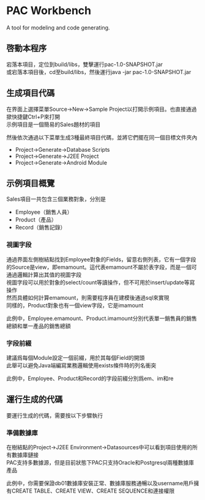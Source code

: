 # PAC Workbench
A tool for modeling and code generating.

## 啓動本程序

宕落本項目，定位到build/libs，雙擊運行pac-1.0-SNAPSHOT.jar  
或宕落本項目後，cd至build/libs，然後運行java -jar pac-1.0-SNAPSHOT.jar

## 生成項目代碼

在界面上選擇菜單Source->New->Sample Project以打開示例項目。也直接通過撳快捷鍵Ctrl+P來打開  
示例項目是一個簡易的Sales題材的項目

然後依次通過以下菜單生成3種最終項目代碼，並將它們擺在同一個目標文件夾內

* Project->Generate->Database Scripts
* Project->Generate->J2EE Project
* Project->Generate->Android Module

## 示例項目概覽

Sales項目一共包含三個業務對象，分別是

* Employee（銷售人員）
* Product（產品）
* Record（銷售記錄）

### 視圖字段

通過界面左側樹結點找到Employee對象的Fields，留意右側列表，它有一個字段的Source是view，即emamount。這代表emamount不屬於表字段，而是一個可通過邏輯計算出其值的視圖字段  
視圖字段可以用於對象的select/count等讀操作，但不可用於insert/update等寫操作  
然而具體如何計算emamount，則需要程序員在建模後通過sql來實現  
同樣的，Product對象也有一個view字段，它是imamount

此例中，Employee.emamount、Product.imamount分別代表單一銷售員的銷售總額和單一產品的銷售總額

### 字段前綴

建議爲每個Module設定一個前綴，用於其每個Field的開頭  
此舉可以避免Java端編寫業務邏輯使用exists條件時的列名衝突

此例中，Employee、Product和Record的字段前綴分別爲em、im和re

## 運行生成的代碼

要運行生成的代碼，需要按以下步驟執行

### 準備數據庫

在樹結點的Project->J2EE Environment->Datasources中可以看到項目使用的所有數據庫鏈接  
PAC支持多數據源，但是目前狀態下PAC只支持Oracle和Postgresql兩種數據庫產品  

此例中，你需要保證db01數據庫安裝正常、數據庫服務通暢以及username用戶擁有CREATE TABLE、CREATE VIEW、CREATE SEQUENCE和連接權限

###
